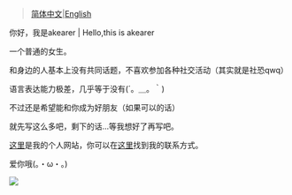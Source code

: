 > [简体中文](https://github.com/akearer/akearer/blob/main/README.md)|[English](https://github.com/akearer/akearer/blob/main/README(en).md)

你好，我是akearer | Hello,this is akearer

一个普通的女生。

和身边的人基本上没有共同话题，不喜欢参加各种社交活动（其实就是社恐qwq）

语言表达能力极差，几乎等于没有(´。＿。｀)

不过还是希望能和你成为好朋友（如果可以的话）

就先写这么多吧，剩下的话…等我想好了再写吧。

[这里](https://akearer.top/)是我的个人网站，你可以在[这里](https://github.com/akearer/akearer/blob/main/contact%20details.md)找到我的联系方式。

爱你哦(。・ω・。)

![](https://cdn.jsdelivr.net/gh/akearer/akearer@main/imgs/56.png)
